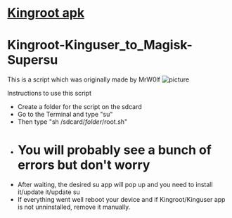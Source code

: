# [Kingroot apk](https://aapks.com/apk/kingroot/)
# Kingroot-Kinguser_to_Magisk-Supersu
This is a script which was originally made by MrW0lf
![picture](https://aapks.com/apk/kingroot/#1.png)

Instructions to use this script

* Create a folder for the script on the sdcard
* Go to the Terminal and type "su"
* Then type "sh /sdcard/*folder*/root.sh"
* # You will probably see a bunch of errors but don't worry
* After waiting, the desired su app will pop up and you need to install it/update it/update su
* If everything went well reboot your device and if Kingroot/Kinguser app is not unninstalled, remove it manually.
